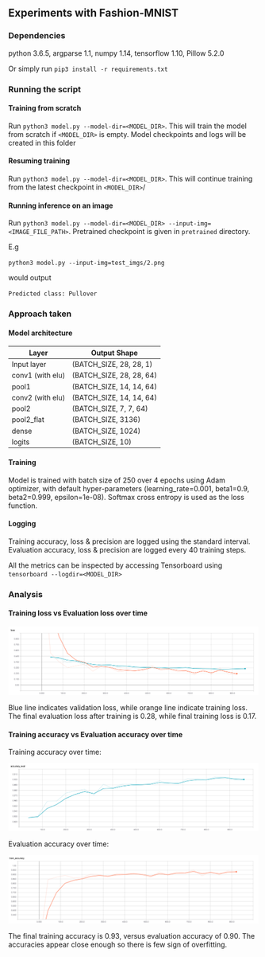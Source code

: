 ## Experiments with Fashion-MNIST

### Dependencies
python 3.6.5, argparse 1.1, numpy 1.14, tensorflow 1.10, Pillow 5.2.0

Or simply run `pip3 install -r requirements.txt`

### Running the script

#### Training from scratch

Run `python3 model.py --model-dir=<MODEL_DIR>`. This will train the model from scratch if `<MODEL_DIR>` is empty.
Model checkpoints and logs will be created in this folder

#### Resuming training

Run `python3 model.py --model-dir=<MODEL_DIR>`. This will continue training from the latest checkpoint in `<MODEL_DIR>`/

#### Running inference on an image

Run `python3 model.py --model-dir=<MODEL_DIR> --input-img=<IMAGE_FILE_PATH>`. Pretrained checkpoint is given in `pretrained` directory.

E.g 

`python3 model.py --input-img=test_imgs/2.png`

would output

`Predicted class: Pullover`


### Approach taken

#### Model architecture

Layer | Output Shape
--- | --- |
Input layer | (BATCH_SIZE, 28, 28, 1)
conv1 (with elu) | (BATCH_SIZE, 28, 28, 64)
pool1 | (BATCH_SIZE, 14, 14, 64)
conv2 (with elu) | (BATCH_SIZE, 14, 14, 64)
pool2 | (BATCH_SIZE, 7, 7, 64)
pool2_flat | (BATCH_SIZE, 3136)
dense | (BATCH_SIZE, 1024)
logits | (BATCH_SIZE, 10)

#### Training

Model is trained with batch size of 250 over 4 epochs using Adam optimizer, with default hyper-parameters (learning_rate=0.001, beta1=0.9, beta2=0.999, epsilon=1e-08).
Softmax cross entropy is used as the loss function.

#### Logging

Training accuracy, loss & precision are logged using the standard interval. Evaluation accuracy, loss & precision
are logged every 40 training steps.

All the metrics can be inspected by accessing Tensorboard using `tensorboard --logdir=<MODEL_DIR>`

### Analysis

#### Training loss vs Evaluation loss over time

![loss](img/loss.png)

Blue line indicates validation loss, while orange line indicate training loss.
The final evaluation loss after training is 0.28, while final training loss is 0.17. 


#### Training accuracy vs Evaluation accuracy over time

Training accuracy over time:

![train_accuracy](img/train_acc.png)

Evaluation accuracy over time:

![eval_accuracy](img/eval_acc.png)

The final training accuracy is 0.93, versus evaluation accuracy of 0.90. 
The accuracies appear close enough so there is few sign of overfitting.
